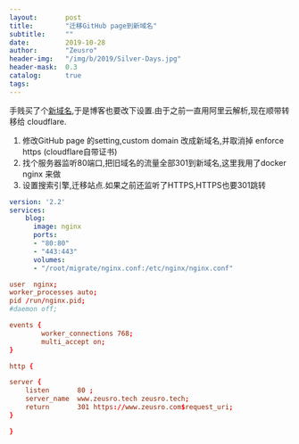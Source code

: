 ```yaml
---
layout:       post
title:        "迁移GitHub page到新域名"
subtitle:     ""
date:         2019-10-28
author:       "Zeusro"
header-img:   "/img/b/2019/Silver-Days.jpg"
header-mask:  0.3
catalog:      true
tags:
---
```


手贱买了个[新域名](www.zeusro.com),于是博客也要改下设置.由于之前一直用阿里云解析,现在顺带转移给 cloudflare.

1. 修改GitHub page 的setting,custom domain 改成新域名,并取消掉 enforce https (cloudflare自带证书)
1. 找个服务器监听80端口,把旧域名的流量全部301到新域名,这里我用了docker nginx 来做
1. 设置搜索引擎,迁移站点.如果之前还监听了HTTPS,HTTPS也要301跳转

```yaml
version: '2.2'
services:
    blog:
      image: nginx
      ports:
      - "80:80"
      - "443:443"
      volumes:
      - "/root/migrate/nginx.conf:/etc/nginx/nginx.conf"
```

```conf
user  nginx;
worker_processes auto;
pid /run/nginx.pid;
#daemon off;

events {
        worker_connections 768;
        multi_accept on;
}

http {

server {
    listen       80 ;
    server_name  www.zeusro.tech zeusro.tech;
    return       301 https://www.zeusro.com$request_uri;
}

}
```